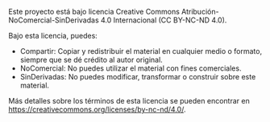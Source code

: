 Este proyecto está bajo licencia Creative Commons Atribución-NoComercial-SinDerivadas 4.0 Internacional (CC BY-NC-ND 4.0).

Bajo esta licencia, puedes:

- Compartir: Copiar y redistribuir el material en cualquier medio o formato, siempre que se dé crédito al autor original.
- NoComercial: No puedes utilizar el material con fines comerciales.
- SinDerivadas: No puedes modificar, transformar o construir sobre este material.

Más detalles sobre los términos de esta licencia se pueden encontrar en https://creativecommons.org/licenses/by-nc-nd/4.0/.
